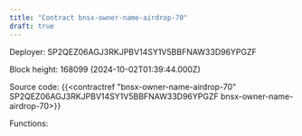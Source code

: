 ```yaml
---
title: "Contract bnsx-owner-name-airdrop-70"
draft: true
---
```

Deployer: SP2QEZ06AGJ3RKJPBV14SY1V5BBFNAW33D96YPGZF


 



Block height: 168099 (2024-10-02T01:39:44.000Z)

Source code: {{<contractref "bnsx-owner-name-airdrop-70" SP2QEZ06AGJ3RKJPBV14SY1V5BBFNAW33D96YPGZF bnsx-owner-name-airdrop-70>}}

Functions:


